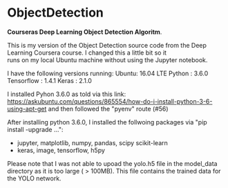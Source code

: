 # ObjectDetection
**Courseras Deep Learning Object Detection Algoritm**.

This is my version of the Object Detection source code from the Deep Learning Coursera course. I changed this a little bit so it \
runs on my local Ubuntu machine without using the Jupyter notebook. 

I have the following versions running:
Ubuntu: 16.04 LTE
Python : 3.6.0
Tensorflow : 1.4.1
Keras : 2.1.0

I installed Pyhon 3.6.0 as told via this link: https://askubuntu.com/questions/865554/how-do-i-install-python-3-6-using-apt-get
 and then followed the "pyenv" route (#56)
 
After installing python 3.6.0, I installed the follwoing packages via "pip install -upgrade ...":
- jupyter, matplotlib, numpy, pandas, scipy scikit-learn
- keras, image, tensorflow, h5py

Please note that I was not able to upoad the yolo.h5 file in the model_data directory as it is too large ( > 100MB). This file contains the trained data for the YOLO network.
